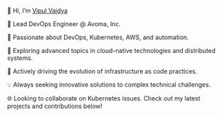 👋 Hi, I’m [Vipul Vaidya](https://www.linkedin.com/in/vipulvaidya)

🏢 Lead DevOps Engineer @ Avoma, Inc.

👀 Passionate about DevOps, Kubernetes, AWS, and automation.

🌱 Exploring advanced topics in cloud-native technologies and distributed systems.

💼 Actively driving the evolution of infrastructure as code practices.

💡 Always seeking innovative solutions to complex technical challenges.

🌐 Looking to collaborate on Kubernetes issues. Check out my latest projects and contributions below!

